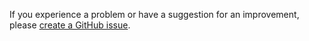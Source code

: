 If you experience a problem or have a suggestion for an improvement, please [create a GitHub issue](https://github.com/experimental-software/drawing-uml/issues/new).
